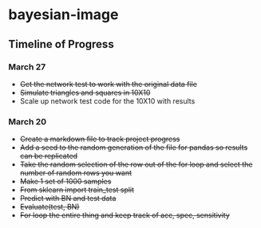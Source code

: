 # bayesian-image

## Timeline of Progress

### March 27

- ~~Get the network test to work with the original data file~~
- ~~Simulate triangles and squares in 10X10~~
- Scale up network test code for the 10X10 with results

### March 20

- ~~Create a markdown file to track project progress~~
- ~~Add a seed to the random generation of the file for pandas so results can be replicated~~
- ~~Take the random selection of the row out of the for loop and select the number of random rows you want~~
- ~~Make 1 set of 1000 samples~~
- ~~From sklearn import train_test split~~
- ~~Predict with BN and test data~~
- ~~Evaluate(test, BN)~~
- ~~For loop the entire thing and keep track of acc, spec, sensitivity~~